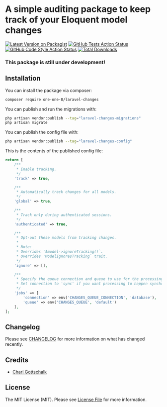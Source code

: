 # A simple auditing package to keep track of your Eloquent model changes

[![Latest Version on Packagist](https://img.shields.io/packagist/v/1one8/laravel-changes.svg?style=flat-square)](https://packagist.org/packages/1one8/laravel-changes)
[![GitHub Tests Action Status](https://img.shields.io/github/actions/workflow/status/1one8/laravel-changes/run-tests.yml?branch=main&label=tests&style=flat-square)](https://github.com/1one8/laravel-changes/actions?query=workflow%3Arun-tests+branch%3Amain)
[![GitHub Code Style Action Status](https://img.shields.io/github/actions/workflow/status/1one8/laravel-changes/fix-php-code-style-issues.yml?branch=main&label=code%20style&style=flat-square)](https://github.com/1one8/laravel-changes/actions?query=workflow%3A"Fix+PHP+code+style+issues"+branch%3Amain)
[![Total Downloads](https://img.shields.io/packagist/dt/1one8/laravel-changes.svg?style=flat-square)](https://packagist.org/packages/1one8/laravel-changes)

### This package is still under development!

## Installation

You can install the package via composer:

```bash
composer require one-one-8/laravel-changes
```

You can publish and run the migrations with:

```bash
php artisan vendor:publish --tag="laravel-changes-migrations"
php artisan migrate
```

You can publish the config file with:

```bash
php artisan vendor:publish --tag="laravel-changes-config"
```

This is the contents of the published config file:

```php
return [
    /**
     * Enable tracking.
     */
    'track' => true,

    /**
     * Automatically track changes for all models.
     */
    'global' => true,

    /**
     * Track only during authenticated sessions.
     */
    'authenticated' => true,

    /**
     * Opt-out these models from tracking changes.
     *
     * Note:
     * Overrides '$model->ignoreTracking()`.
     * Overrides 'ModelIgnoresTracking` trait.
     */
    'ignore' => [],

    /**
     * Specify the queue connection and queue to use for the processing of changes.
     * Set connection to 'sync' if you want processing to happen synchronously.
     */
    'jobs' => [
        'connection' => env('CHANGES_QUEUE_CONNECTION', 'database'),
        'queue' => env('CHANGES_QUEUE', 'default')
    ],
];
```

## Changelog

Please see [CHANGELOG](CHANGELOG.md) for more information on what has changed recently.

## Credits

- [Charl Gottschalk](https://github.com/CharlGottschalk)

## License

The MIT License (MIT). Please see [License File](LICENSE.md) for more information.
